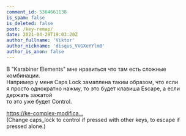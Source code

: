 ```yaml
---
comment_id: 5364661138
is_spam: false
is_deleted: false
post: /key-remap/
date: 2021-04-29T19:03:20Z
author_fullname: 'Viktor'
author_nickname: 'disqus_VVGXeYYlm8'
author_is_anon: false
---
```


<p>В "Karabiner Elements" мне нравиться что там есть сложные комбинации.<br>Например у меня Caps Lock замаплена таким образом, что если<br>я просто однократно нажму, то это будет клавиша Escape, а если держать зажатой<br>то это уже будет Control.</p><p><a href="https://ke-complex-modifications.pqrs.org/?q=capslock" rel="nofollow noopener" title="https://ke-complex-modifications.pqrs.org/?q=capslock">https://ke-complex-modifica...</a><br>(Change caps_lock to control if pressed with other keys, to escape if pressed alone.)</p>
